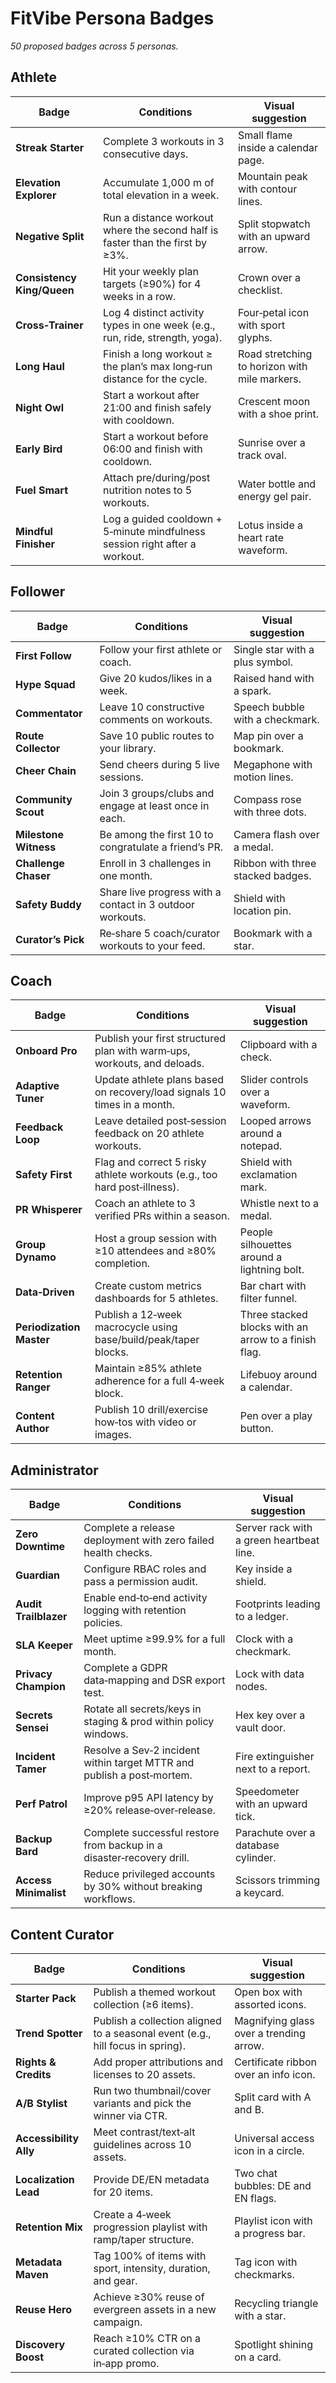 # FitVibe Persona Badges

_50 proposed badges across 5 personas._

## Athlete

| Badge                      | Conditions                                                                    | Visual suggestion                             |
| -------------------------- | ----------------------------------------------------------------------------- | --------------------------------------------- |
| **Streak Starter**         | Complete 3 workouts in 3 consecutive days.                                    | Small flame inside a calendar page.           |
| **Elevation Explorer**     | Accumulate 1,000 m of total elevation in a week.                              | Mountain peak with contour lines.             |
| **Negative Split**         | Run a distance workout where the second half is faster than the first by ≥3%. | Split stopwatch with an upward arrow.         |
| **Consistency King/Queen** | Hit your weekly plan targets (≥90%) for 4 weeks in a row.                     | Crown over a checklist.                       |
| **Cross‑Trainer**          | Log 4 distinct activity types in one week (e.g., run, ride, strength, yoga).  | Four‑petal icon with sport glyphs.            |
| **Long Haul**              | Finish a long workout ≥ the plan’s max long‑run distance for the cycle.       | Road stretching to horizon with mile markers. |
| **Night Owl**              | Start a workout after 21:00 and finish safely with cooldown.                  | Crescent moon with a shoe print.              |
| **Early Bird**             | Start a workout before 06:00 and finish with cooldown.                        | Sunrise over a track oval.                    |
| **Fuel Smart**             | Attach pre/during/post nutrition notes to 5 workouts.                         | Water bottle and energy gel pair.             |
| **Mindful Finisher**       | Log a guided cooldown + 5‑minute mindfulness session right after a workout.   | Lotus inside a heart rate waveform.           |

## Follower

| Badge                 | Conditions                                                | Visual suggestion                 |
| --------------------- | --------------------------------------------------------- | --------------------------------- |
| **First Follow**      | Follow your first athlete or coach.                       | Single star with a plus symbol.   |
| **Hype Squad**        | Give 20 kudos/likes in a week.                            | Raised hand with a spark.         |
| **Commentator**       | Leave 10 constructive comments on workouts.               | Speech bubble with a checkmark.   |
| **Route Collector**   | Save 10 public routes to your library.                    | Map pin over a bookmark.          |
| **Cheer Chain**       | Send cheers during 5 live sessions.                       | Megaphone with motion lines.      |
| **Community Scout**   | Join 3 groups/clubs and engage at least once in each.     | Compass rose with three dots.     |
| **Milestone Witness** | Be among the first 10 to congratulate a friend’s PR.      | Camera flash over a medal.        |
| **Challenge Chaser**  | Enroll in 3 challenges in one month.                      | Ribbon with three stacked badges. |
| **Safety Buddy**      | Share live progress with a contact in 3 outdoor workouts. | Shield with location pin.         |
| **Curator’s Pick**    | Re‑share 5 coach/curator workouts to your feed.           | Bookmark with a star.             |

## Coach

| Badge                    | Conditions                                                               | Visual suggestion                                    |
| ------------------------ | ------------------------------------------------------------------------ | ---------------------------------------------------- |
| **Onboard Pro**          | Publish your first structured plan with warm‑ups, workouts, and deloads. | Clipboard with a check.                              |
| **Adaptive Tuner**       | Update athlete plans based on recovery/load signals 10 times in a month. | Slider controls over a waveform.                     |
| **Feedback Loop**        | Leave detailed post‑session feedback on 20 athlete workouts.             | Looped arrows around a notepad.                      |
| **Safety First**         | Flag and correct 5 risky athlete workouts (e.g., too hard post‑illness). | Shield with exclamation mark.                        |
| **PR Whisperer**         | Coach an athlete to 3 verified PRs within a season.                      | Whistle next to a medal.                             |
| **Group Dynamo**         | Host a group session with ≥10 attendees and ≥80% completion.             | People silhouettes around a lightning bolt.          |
| **Data‑Driven**          | Create custom metrics dashboards for 5 athletes.                         | Bar chart with filter funnel.                        |
| **Periodization Master** | Publish a 12‑week macrocycle using base/build/peak/taper blocks.         | Three stacked blocks with an arrow to a finish flag. |
| **Retention Ranger**     | Maintain ≥85% athlete adherence for a full 4‑week block.                 | Lifebuoy around a calendar.                          |
| **Content Author**       | Publish 10 drill/exercise how‑tos with video or images.                  | Pen over a play button.                              |

## Administrator

| Badge                 | Conditions                                                             | Visual suggestion                        |
| --------------------- | ---------------------------------------------------------------------- | ---------------------------------------- |
| **Zero Downtime**     | Complete a release deployment with zero failed health checks.          | Server rack with a green heartbeat line. |
| **Guardian**          | Configure RBAC roles and pass a permission audit.                      | Key inside a shield.                     |
| **Audit Trailblazer** | Enable end‑to‑end activity logging with retention policies.            | Footprints leading to a ledger.          |
| **SLA Keeper**        | Meet uptime ≥99.9% for a full month.                                   | Clock with a checkmark.                  |
| **Privacy Champion**  | Complete a GDPR data‑mapping and DSR export test.                      | Lock with data nodes.                    |
| **Secrets Sensei**    | Rotate all secrets/keys in staging & prod within policy windows.       | Hex key over a vault door.               |
| **Incident Tamer**    | Resolve a Sev‑2 incident within target MTTR and publish a post‑mortem. | Fire extinguisher next to a report.      |
| **Perf Patrol**       | Improve p95 API latency by ≥20% release‑over‑release.                  | Speedometer with an upward tick.         |
| **Backup Bard**       | Complete successful restore from backup in a disaster‑recovery drill.  | Parachute over a database cylinder.      |
| **Access Minimalist** | Reduce privileged accounts by 30% without breaking workflows.          | Scissors trimming a keycard.             |

## Content Curator

| Badge                  | Conditions                                                                     | Visual suggestion                       |
| ---------------------- | ------------------------------------------------------------------------------ | --------------------------------------- |
| **Starter Pack**       | Publish a themed workout collection (≥6 items).                                | Open box with assorted icons.           |
| **Trend Spotter**      | Publish a collection aligned to a seasonal event (e.g., hill focus in spring). | Magnifying glass over a trending arrow. |
| **Rights & Credits**   | Add proper attributions and licenses to 20 assets.                             | Certificate ribbon over an info icon.   |
| **A/B Stylist**        | Run two thumbnail/cover variants and pick the winner via CTR.                  | Split card with A and B.                |
| **Accessibility Ally** | Meet contrast/text‑alt guidelines across 10 assets.                            | Universal access icon in a circle.      |
| **Localization Lead**  | Provide DE/EN metadata for 20 items.                                           | Two chat bubbles: DE and EN flags.      |
| **Retention Mix**      | Create a 4‑week progression playlist with ramp/taper structure.                | Playlist icon with a progress bar.      |
| **Metadata Maven**     | Tag 100% of items with sport, intensity, duration, and gear.                   | Tag icon with checkmarks.               |
| **Reuse Hero**         | Achieve ≥30% reuse of evergreen assets in a new campaign.                      | Recycling triangle with a star.         |
| **Discovery Boost**    | Reach ≥10% CTR on a curated collection via in‑app promo.                       | Spotlight shining on a card.            |
